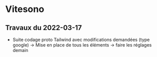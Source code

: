 # Vitesono

## Travaux du 2022-03-17

- Suite codage proto Tailwind avec modifications demandées (type google)
    -> Mise en place de tous les éléments -> faire les réglages demain
